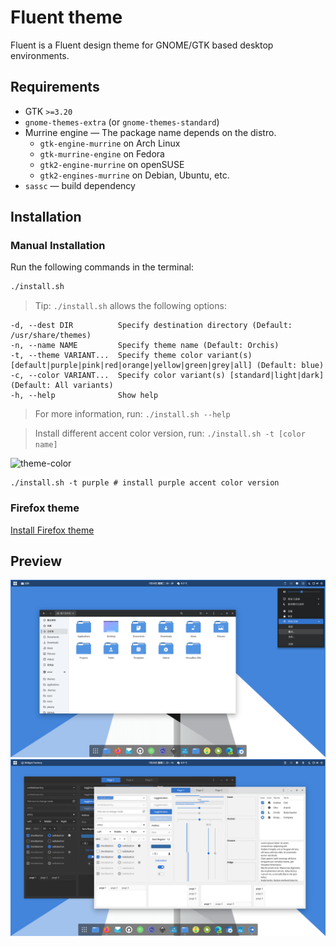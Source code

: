 # Fluent theme

Fluent is a Fluent design theme for GNOME/GTK based desktop environments.

## Requirements

- GTK `>=3.20`
- `gnome-themes-extra` (or `gnome-themes-standard`)
- Murrine engine — The package name depends on the distro.
  - `gtk-engine-murrine` on Arch Linux
  - `gtk-murrine-engine` on Fedora
  - `gtk2-engine-murrine` on openSUSE
  - `gtk2-engines-murrine` on Debian, Ubuntu, etc.
- `sassc` — build dependency

## Installation

### Manual Installation

Run the following commands in the terminal:

```sh
./install.sh
```

> Tip: `./install.sh` allows the following options:

```
-d, --dest DIR          Specify destination directory (Default: /usr/share/themes)
-n, --name NAME         Specify theme name (Default: Orchis)
-t, --theme VARIANT...  Specify theme color variant(s) [default|purple|pink|red|orange|yellow|green|grey|all] (Default: blue)
-c, --color VARIANT...  Specify color variant(s) [standard|light|dark] (Default: All variants)
-h, --help              Show help
```

> For more information, run: `./install.sh --help`

> Install different accent color version, run: `./install.sh -t [color name]`

![theme-color](theme-color.png?raw=true)

```
./install.sh -t purple # install purple accent color version
```

### Firefox theme
[Install Firefox theme](src/firefox)

## Preview
![1](screenshot01.png?raw=true)
![2](screenshot02.png?raw=true)
